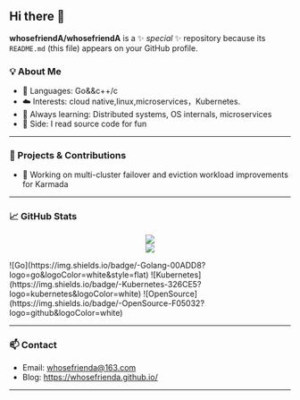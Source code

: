 ## Hi there 👋


**whosefriendA/whosefriendA** is a ✨ _special_ ✨ repository because its `README.md` (this file) appears on your GitHub profile.

### 💡 About Me

- 🔧 Languages: Go&&c++/c
- ☁️ Interests: cloud native,linux,microservices，Kubernetes.
- 🧠 Always learning: Distributed systems, OS internals, microservices
- 📖 Side: I read source code for fun

---

### 🚀 Projects & Contributions

- 🧭 Working on multi-cluster failover and eviction workload improvements for Karmada
---

### 📈 GitHub Stats

<p align="center">
  <img src="https://github-readme-stats.vercel.app/api?username=your-github-username&show_icons=true&theme=tokyonight" />
  <br/>
  <img src="https://github-readme-stats.vercel.app/api/top-langs/?username=your-github-username&layout=compact&theme=tokyonight" />
</p>
![Go](https://img.shields.io/badge/-Golang-00ADD8?logo=go&logoColor=white&style=flat)
![Kubernetes](https://img.shields.io/badge/-Kubernetes-326CE5?logo=kubernetes&logoColor=white)
![OpenSource](https://img.shields.io/badge/-OpenSource-F05032?logo=github&logoColor=white)

---

### 📫 Contact

- Email: whosefrienda@163.com
- Blog: https://whosefrienda.github.io/

---

